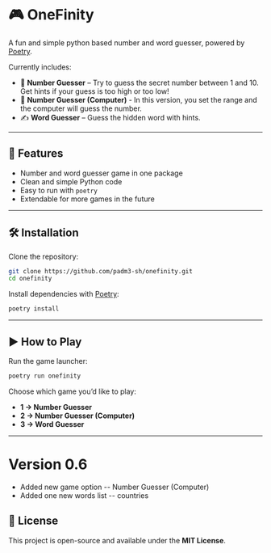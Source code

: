 # 🎮 OneFinity

A fun and simple python based number and word guesser, powered by [Poetry](https://python-poetry.org/).

Currently includes:
- 🔢 **Number Guesser** – Try to guess the secret number between 1 and 10. Get hints if your guess is too high or too low!
- 🔢 **Number Guesser (Computer)** - In this version, you set the range and the computer will guess the number.
- ✍️ **Word Guesser** – Guess the hidden word with hints.

---

## 🚀 Features
- Number and word guesser game in one package
- Clean and simple Python code
- Easy to run with `poetry`
- Extendable for more games in the future

---

## 🛠️ Installation

Clone the repository:
```bash
git clone https://github.com/padm3-sh/onefinity.git
cd onefinity
```

Install dependencies with [Poetry](https://python-poetry.org/):
```bash
poetry install
```

---

## ▶️ How to Play

Run the game launcher:
```bash
poetry run onefinity
```

Choose which game you’d like to play:
- **1 → Number Guesser**
- **2 → Number Guesser (Computer)**
- **3 → Word Guesser**

---

# Version 0.6
- Added new game option -- Number Guesser (Computer)
- Added one new words list -- countries

## 📄 License
This project is open-source and available under the **MIT License**.
